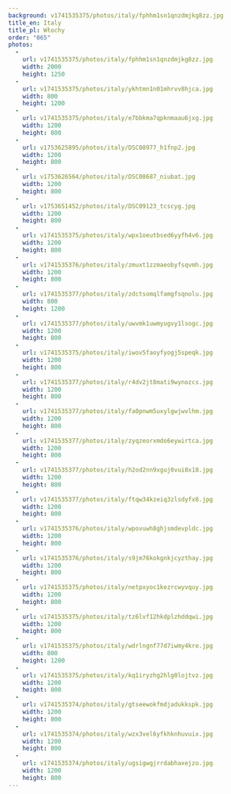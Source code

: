 ```yaml
---
background: v1741535375/photos/italy/fphhm1sn1qnzdmjkg8zz.jpg
title_en: Italy
title_pl: Włochy
order: "065"
photos:
  -
    url: v1741535375/photos/italy/fphhm1sn1qnzdmjkg8zz.jpg
    width: 2000
    height: 1250
  -
    url: v1741535375/photos/italy/ykhtmn1n01mhrvv8hjca.jpg
    width: 800
    height: 1200
  -
    url: v1741535375/photos/italy/e7bbkma7qpknmaau6jxg.jpg
    width: 1200
    height: 800
  -
    url: v1753625895/photos/italy/DSC08977_h1fnp2.jpg
    width: 1200
    height: 800
  -
    url: v1753626564/photos/italy/DSC08687_niubat.jpg
    width: 1200
    height: 800
  -
    url: v1753651452/photos/italy/DSC09123_tcscyg.jpg
    width: 1200
    height: 800
  -
    url: v1741535375/photos/italy/wpx1oeutbsed6yyfh4v6.jpg
    width: 1200
    height: 800
  -
    url: v1741535376/photos/italy/zmuxt1zzmaeobyfsqvmh.jpg
    width: 1200
    height: 800
  -
    url: v1741535377/photos/italy/zdctsomqlfamgfsqnolu.jpg
    width: 800
    height: 1200
  -
    url: v1741535377/photos/italy/uwvmk1uwmyugvy1lsogc.jpg
    width: 1200
    height: 800
  -
    url: v1741535375/photos/italy/iwov5faoyfyogj5speqk.jpg
    width: 1200
    height: 800
  -
    url: v1741535377/photos/italy/r4dv2jt8mati9wynozcs.jpg
    width: 1200
    height: 800
  -
    url: v1741535377/photos/italy/fa0pnwm5uxylgwjwvlhm.jpg
    width: 1200
    height: 800
  -
    url: v1741535377/photos/italy/zyqzeorxmdo6eywirtca.jpg
    width: 1200
    height: 800
  -
    url: v1741535377/photos/italy/h2od2nn9xguj0vui8x18.jpg
    width: 1200
    height: 800
  -
    url: v1741535377/photos/italy/ftqw34kzeiq3zlsdyfx8.jpg
    width: 1200
    height: 800
  -
    url: v1741535376/photos/italy/wpovuwh8ghjsmdevpldc.jpg
    width: 1200
    height: 800
  -
    url: v1741535376/photos/italy/s9jm76kokgnkjcyzthay.jpg
    width: 1200
    height: 800
  -
    url: v1741535375/photos/italy/netpxyoc1kezrcwyvquy.jpg
    width: 1200
    height: 800
  -
    url: v1741535375/photos/italy/tz6lvf12hkdplzhddqwi.jpg
    width: 1200
    height: 800
  -
    url: v1741535375/photos/italy/wdrlngnf77d7iwmy4kre.jpg
    width: 800
    height: 1200
  -
    url: v1741535375/photos/italy/kq1iryzhg2hlg0lojtvz.jpg
    width: 1200
    height: 800
  -
    url: v1741535374/photos/italy/gtseewokfmdjadukkspk.jpg
    width: 1200
    height: 800
  -
    url: v1741535374/photos/italy/wzx3vel6yfkhknhuvuix.jpg
    width: 1200
    height: 800
  -
    url: v1741535374/photos/italy/ugsigwgjrrdabhaxejzo.jpg
    width: 1200
    height: 800
---
```

